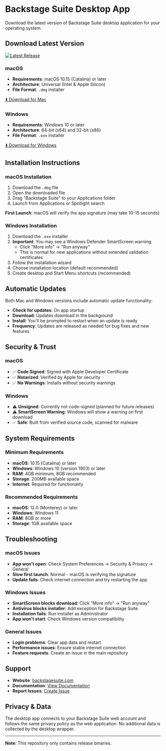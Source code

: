 # Backstage Suite Desktop App

Download the latest version of Backstage Suite desktop application for your operating system.

## Download Latest Version

[![Latest Release](https://img.shields.io/github/v/release/BlakeHenderson/Backstage-Suite-Desktop?label=Latest%20Version)](https://github.com/BlakeHenderson/Backstage-Suite-Desktop/releases/latest)

### macOS
- **Requirements**: macOS 10.15 (Catalina) or later
- **Architecture**: Universal (Intel & Apple Silicon)
- **File Format**: `.dmg` installer

[⬇️ Download for Mac](https://github.com/BlakeHenderson/Backstage-Suite-Desktop/releases/latest/download/Backstage-Suite-1.0.0.dmg)

### Windows
- **Requirements**: Windows 10 or later
- **Architecture**: 64-bit (x64) and 32-bit (x86)
- **File Format**: `.exe` installer

[⬇️ Download for Windows](https://github.com/BlakeHenderson/Backstage-Suite-Desktop/releases/latest/download/Backstage-Suite-Setup-1.0.0.exe)

## Installation Instructions

### macOS Installation
1. Download the `.dmg` file
2. Open the downloaded file
3. Drag "Backstage Suite" to your Applications folder
4. Launch from Applications or Spotlight search

**First Launch**: macOS will verify the app signature (may take 10-15 seconds)

### Windows Installation
1. Download the `.exe` installer
2. **Important**: You may see a Windows Defender SmartScreen warning
   - Click "More info" → "Run anyway"
   - This is normal for new applications without extended validation certificates
3. Follow the installation wizard
4. Choose installation location (default recommended)
5. Create desktop and Start Menu shortcuts (recommended)

## Automatic Updates

Both Mac and Windows versions include automatic update functionality:
- **Check for updates**: On app startup
- **Download**: Updates download in the background
- **Install**: You'll be prompted to restart when an update is ready
- **Frequency**: Updates are released as needed for bug fixes and new features

## Security & Trust

### macOS
- ✅ **Code Signed**: Signed with Apple Developer Certificate
- ✅ **Notarized**: Verified by Apple for security
- ✅ **No Warnings**: Installs without security warnings

### Windows
- ⚠️ **Unsigned**: Currently not code-signed (planned for future releases)
- ⚠️ **SmartScreen Warning**: Windows will show a warning on first download
- ✅ **Safe**: Built from verified source code, scanned for malware

## System Requirements

### Minimum Requirements
- **macOS**: 10.15 (Catalina) or later
- **Windows**: Windows 10 (version 1903) or later
- **RAM**: 4GB minimum, 8GB recommended
- **Storage**: 200MB available space
- **Internet**: Required for functionality

### Recommended Requirements
- **macOS**: 12.0 (Monterey) or later
- **Windows**: Windows 11
- **RAM**: 8GB or more
- **Storage**: 1GB available space

## Troubleshooting

### macOS Issues
- **App won't open**: Check System Preferences → Security & Privacy → General
- **Slow first launch**: Normal - macOS is verifying the signature
- **Update fails**: Check internet connection and try restarting the app

### Windows Issues
- **SmartScreen blocks download**: Click "More info" → "Run anyway"
- **Antivirus blocks installer**: Add exception for Backstage Suite
- **Installation fails**: Run installer as Administrator
- **App won't start**: Check Windows version compatibility

### General Issues
- **Login problems**: Clear app data and restart
- **Performance issues**: Ensure stable internet connection
- **Feature requests**: Create an issue in the main repository

## Support

- **Website**: [backstagesuite.com](https://backstagesuite.com)
- **Documentation**: [View Documentation](https://backstagesuite.com/support)
- **Report Issues**: [Create Issue](https://github.com/BlakeHenderson/Backstage-Suite-Desktop/issues)

## Privacy & Data

The desktop app connects to your Backstage Suite web account and follows the same privacy policy as the web application. No additional data is collected by the desktop wrapper.

---

**Note**: This repository only contains release binaries.

